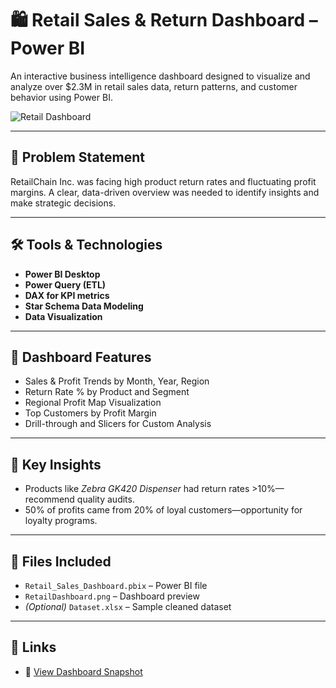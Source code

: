 # 🛍️ Retail Sales & Return Dashboard – Power BI

An interactive business intelligence dashboard designed to visualize and analyze over $2.3M in retail sales data, return patterns, and customer behavior using Power BI.

![Retail Dashboard](https://ibb.co/gFVPfTWr)

---

## 📌 Problem Statement
RetailChain Inc. was facing high product return rates and fluctuating profit margins. A clear, data-driven overview was needed to identify insights and make strategic decisions.

---

## 🛠️ Tools & Technologies
- **Power BI Desktop**
- **Power Query (ETL)**
- **DAX for KPI metrics**
- **Star Schema Data Modeling**
- **Data Visualization**

---

## 🔎 Dashboard Features
- Sales & Profit Trends by Month, Year, Region
- Return Rate % by Product and Segment
- Regional Profit Map Visualization
- Top Customers by Profit Margin
- Drill-through and Slicers for Custom Analysis

---

## 🧠 Key Insights
- Products like *Zebra GK420 Dispenser* had return rates >10%—recommend quality audits.
- 50% of profits came from 20% of loyal customers—opportunity for loyalty programs.

---

## 📂 Files Included
- `Retail_Sales_Dashboard.pbix` – Power BI file
- `RetailDashboard.png` – Dashboard preview
- *(Optional)* `Dataset.xlsx` – Sample cleaned dataset

---

## 📎 Links
- 🔗 [View Dashboard Snapshot](https://ibb.co/gFVPfTWr)

